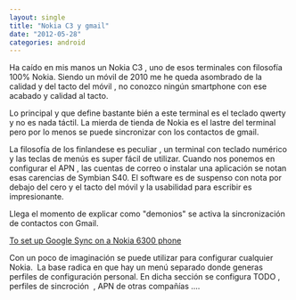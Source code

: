 ```yaml
---
layout: single
title: "Nokia C3 y gmail"
date: "2012-05-28"
categories: android
---
```


Ha caído en mis manos un Nokia C3 , uno de esos terminales con filosofía 100% Nokia. Siendo un móvil de 2010 me he queda asombrado de la calidad y del tacto del móvil , no conozco ningún smartphone con ese acabado y calidad al tacto.

Lo principal y que define bastante bién a este terminal es el teclado qwerty  y no es nada táctil. La mierda de tienda de Nokia es el lastre del terminal pero por lo menos se puede sincronizar con los contactos de gmail.

La filosofía de los finlandese es peculiar , un terminal con teclado numérico y las teclas de menús es super fácil de utilizar. Cuando nos ponemos en configurar el APN , las cuentas de correo o instalar una aplicación se notan esas carencias de Symbian S40. El software es de suspenso con nota por debajo del cero y el tacto del móvil y la usabilidad para escribir es impresionante.

Llega el momento de explicar como "demonios" se activa la sincronización de contactos con Gmail.

[To set up Google Sync on a Nokia 6300 phone](https://support.google.com/mobile/bin/answer.py?hl=es&topic=15015&answer=98265)

Con un poco de imaginación se puede utilizar para configurar cualquier Nokia.  La base radica en que hay un menú separado donde generas perfiles de configuración personal. En dicha sección se configura TODO , perfiles de sincroción  , APN de otras compañías ....

